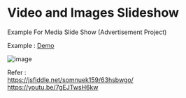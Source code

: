 # Video and Images Slideshow
Example For Media Slide Show (Advertisement Project)

Example : [Demo](https://somnuekm.github.io/video_and_images_slideshow.github.io/) <br/>

![image](https://user-images.githubusercontent.com/58202287/132329886-a6090bfb-5eac-4c9e-a7b5-ae3c01bb9961.png) <br/>

Refer : <br/>
https://jsfiddle.net/somnuek159/63hsbwgo/ <br/>
https://youtu.be/7gEJTwsH6kw <br/>

